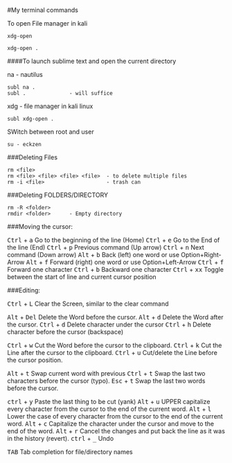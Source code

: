 #My terminal commands

To open File manager in kali

    xdg-open

    xdg-open .

####To launch sublime text and open the current directory

na - nautilus

    subl na .
    subl .              - will suffice

xdg - file manager in kali linux

    subl xdg-open .

SWitch between root and user

    su - eckzen

###Deleting Files

    rm <file>
    rm <file> <file> <file> <file>  - to delete multiple files
    rm -i <file>                    - trash can

###Deleting FOLDERS/DIRECTORY

    rm -R <folder>
    rmdir <folder>      - Empty directory



###Moving the cursor:

<kbd>Ctrl</kbd> + <kbd>a</kbd>   Go to the beginning of the line (Home)
<kbd>Ctrl</kbd> + <kbd>e</kbd>   Go to the End of the line (End)
<kbd>Ctrl</kbd> + <kbd>p</kbd>   Previous command (Up arrow)
<kbd>Ctrl</kbd> + <kbd>n</kbd>   Next command (Down arrow)
<kbd>Alt</kbd> + <kbd>b</kbd>   Back (left) one word      or use Option+Right-Arrow
<kbd>Alt</kbd> + <kbd>f</kbd>   Forward (right) one word  or use Option+Left-Arrow
<kbd>Ctrl</kbd> + <kbd>f</kbd>   Forward one character
<kbd>Ctrl</kbd> + <kbd>b</kbd>   Backward one character
<kbd>Ctrl</kbd> + <kbd>xx</kbd>  Toggle between the start of line and current cursor position

###Editing:

<kbd>Ctrl</kbd> + <kbd>L</kbd>   Clear the Screen, similar to the clear command

<kbd>Alt</kbd> + <kbd>Del</kbd> Delete the Word before the cursor.
<kbd>Alt</kbd> + <kbd>d</kbd>   Delete the Word after the cursor.
<kbd>Ctrl</kbd> + <kbd>d</kbd>   Delete character under the cursor
<kbd>Ctrl</kbd> + <kbd>h</kbd>   Delete character before the cursor (backspace)

<kbd>Ctrl</kbd> + <kbd>w</kbd>   Cut the Word before the cursor to the clipboard.
<kbd>Ctrl</kbd> + <kbd>k</kbd>   Cut the Line after the cursor to the clipboard.
 <kbd>Ctrl</kbd> + <kbd>u</kbd>   Cut/delete the Line before the cursor position.

<kbd>Alt</kbd> + <kbd>t</kbd>   Swap current word with previous
<kbd>Ctrl</kbd> + <kbd>t</kbd>   Swap the last two characters before the cursor (typo).
<kbd>Esc</kbd>  + <kbd>t</kbd>   Swap the last two words before the cursor.

<kbd>ctrl</kbd> + <kbd>y</kbd>   Paste the last thing to be cut (yank)
<kbd>Alt</kbd> + <kbd>u</kbd>   UPPER capitalize every character from the cursor to the end of the current word.
<kbd>Alt</kbd> + <kbd>l</kbd>   Lower the case of every character from the cursor to the end of the current word.
<kbd>Alt</kbd> + <kbd>c</kbd>   Capitalize the character under the cursor and move to the end of the word.
<kbd>Alt</kbd> + <kbd>r</kbd>   Cancel the changes and put back the line as it was in the history (revert).
<kbd>ctrl</kbd> + <kbd>_</kbd>   Undo

<kbd>TAB</kbd>       Tab completion for file/directory names